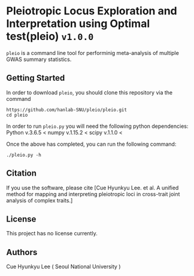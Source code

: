 # Pleiotropic Locus Exploration and Interpretation using Optimal test(pleio) `v1.0.0`

`pleio` is a command line tool for performinig meta-analysis of multiple GWAS summary statistics. 

## Getting Started

In order to download `pleio`, you should clone this repository via the command
```
https://github.com/hanlab-SNU/pleio/pleio.git
cd pleio
```

In order to run `pleio.py` you will need the following python dependencies:
Python v.3.6.5 <
numpy v.1.15.2 <
scipy v.1.1.0 <

Once the above has completed, you can run the following command:

```
./pleio.py -h
```

## Citation

If you use the software, please cite
[Cue Hyunkyu Lee. et al. A unified method for mapping and interpreting pleiotropic loci in cross-trait joint analysis of complex traits.]

## License 

This project has no license currently.

## Authors

Cue Hyunkyu Lee ( Seoul National University )
